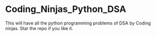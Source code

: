 # Coding_Ninjas_Python_DSA
This will have all the python programming problems of DSA by Coding ninjas. Star the repo if you like it.
